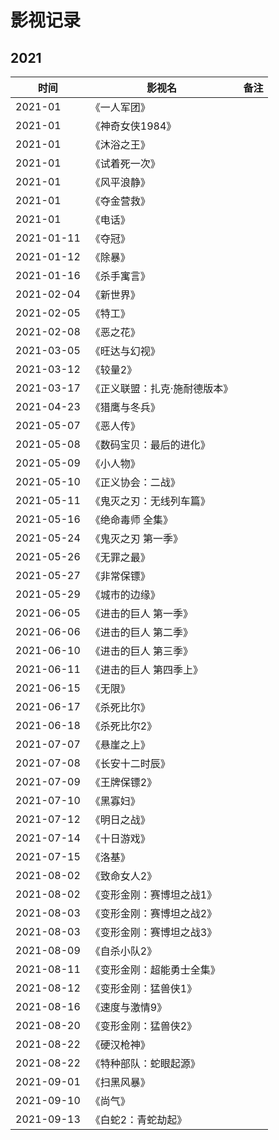 # 影视记录


## 2021


时间 | 影视名 | 备注
-----|------|-----
2021-01 | 《一人军团》 | 
2021-01 | 《神奇女侠1984》 | 
2021-01 | 《沐浴之王》 | 
2021-01 | 《试着死一次》 | 
2021-01 | 《风平浪静》 | 
2021-01 | 《夺金营救》 | 
2021-01 | 《电话》 | 
2021-01-11 | 《夺冠》 | 
2021-01-12 | 《除暴》 | 
2021-01-16 | 《杀手寓言》 | 
2021-02-04 | 《新世界》 | 
2021-02-05 | 《特工》 | 
2021-02-08 | 《恶之花》 | 
2021-03-05 | 《旺达与幻视》 | 
2021-03-12 | 《较量2》 | 
2021-03-17 | 《正义联盟：扎克·施耐德版本》 | 
2021-04-23 | 《猎鹰与冬兵》 |
2021-05-07 | 《恶人传》 | 
2021-05-08 | 《数码宝贝：最后的进化》 | 
2021-05-09 | 《小人物》 | 
2021-05-10 | 《正义协会：二战》 | 
2021-05-11 | 《鬼灭之刃：无线列车篇》 | 
2021-05-16 | 《绝命毒师 全集》 | 
2021-05-24 | 《鬼灭之刃 第一季》 | 
2021-05-26 | 《无罪之最》 | 
2021-05-27 | 《非常保镖》 | 
2021-05-29 | 《城市的边缘》 | 
2021-06-05 | 《进击的巨人 第一季》 | 
2021-06-06 | 《进击的巨人 第二季》 | 
2021-06-10 | 《进击的巨人 第三季》 | 
2021-06-11 | 《进击的巨人 第四季上》 | 
2021-06-15 | 《无限》 | 
2021-06-17 | 《杀死比尔》 | 
2021-06-18 | 《杀死比尔2》 | 
2021-07-07 | 《悬崖之上》 | 
2021-07-08 | 《长安十二时辰》 | 
2021-07-09 | 《王牌保镖2》 | 
2021-07-10 | 《黑寡妇》 | 
2021-07-12 | 《明日之战》 | 
2021-07-14 | 《十日游戏》 |
2021-07-15 | 《洛基》 |
2021-08-02 | 《致命女人2》 |
2021-08-02 | 《变形金刚：赛博坦之战1》 |
2021-08-03 | 《变形金刚：赛博坦之战2》 |
2021-08-03 | 《变形金刚：赛博坦之战3》 |
2021-08-09 | 《自杀小队2》 |
2021-08-11 | 《变形金刚：超能勇士全集》 |
2021-08-12 | 《变形金刚：猛兽侠1》 |
2021-08-16 | 《速度与激情9》 |
2021-08-20 | 《变形金刚：猛兽侠2》 |
2021-08-22 | 《硬汉枪神》 |
2021-08-22 | 《特种部队：蛇眼起源》 |
2021-09-01 | 《扫黑风暴》 |
2021-09-10 | 《尚气》 |
2021-09-13 | 《白蛇2：青蛇劫起》 |

